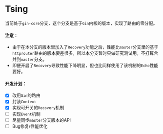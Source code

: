 # Tsing

当前处于`gin-core`分支，这个分支是基于`Gin`内核的版本，实现了路由的零分配。

#### 注意：
- 由于在本分支的版本里加入了`Recovery`功能之后，性能比`master`分支里的基于`httprouter`路由的版本要差很多，所以本分支暂时只做研究测试用，不打算合并到`master`分支。
- 即便开启了`Recovery`导致性能下降明显，但也比同样使用了该机制的`Echo`性能要好。

#### 开发计划：
- [x] 改用`Gin`的路由
- [x] 封装`Context`
- [x] 实现可开关的`Recovery`机制
- [ ] 实现`Event`机制
- [ ] 尽量同步`master`分支版本的API
- [ ] Bug修复/性能优化